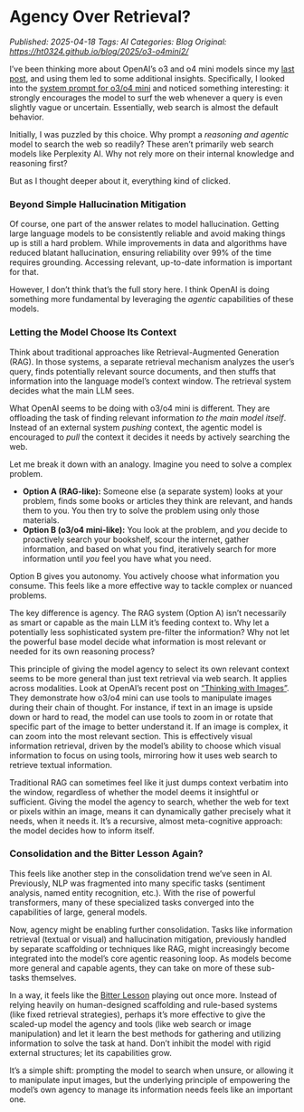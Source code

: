 # Agency Over Retrieval?
_Published: 2025-04-18_
_Tags: AI_
_Categories: Blog_
_Original: https://ht0324.github.io/blog/2025/o3-o4mini2/_

<p>I’ve been thinking more about OpenAI’s o3 and o4 mini models since my <a href="/blog/2025/o3-o4mini-product-path/">last post</a>, and using them led to some additional insights. Specifically, I looked into the <a href="https://x.com/elder_plinius/status/1912567149991776417">system prompt for o3/o4 mini</a> and noticed something interesting: it strongly encourages the model to surf the web whenever a query is even slightly vague or uncertain. Essentially, web search is almost the default behavior.</p>

<p>Initially, I was puzzled by this choice. Why prompt a <em>reasoning and agentic</em> model to search the web so readily? These aren’t primarily web search models like Perplexity AI. Why not rely more on their internal knowledge and reasoning first?</p>

<p>But as I thought deeper about it, everything kind of clicked.</p>

<h3 id="beyond-simple-hallucination-mitigation">Beyond Simple Hallucination Mitigation</h3>

<p>Of course, one part of the answer relates to model hallucination. Getting large language models to be consistently reliable and avoid making things up is still a hard problem. While improvements in data and algorithms have reduced blatant hallucination, ensuring reliability over 99% of the time requires grounding. Accessing relevant, up-to-date information is important for that.</p>

<p>However, I don’t think that’s the full story here. I think OpenAI is doing something more fundamental by leveraging the <em>agentic</em> capabilities of these models.</p>

<h3 id="letting-the-model-choose-its-context">Letting the Model Choose Its Context</h3>

<p>Think about traditional approaches like Retrieval-Augmented Generation (RAG). In those systems, a separate retrieval mechanism analyzes the user’s query, finds potentially relevant source documents, and then stuffs that information into the language model’s context window. The retrieval system decides what the main LLM sees.</p>

<p>What OpenAI seems to be doing with o3/o4 mini is different. They are offloading the task of finding relevant information <em>to the main model itself</em>. Instead of an external system <em>pushing</em> context, the agentic model is encouraged to <em>pull</em> the context it decides it needs by actively searching the web.</p>

<p>Let me break it down with an analogy. Imagine you need to solve a complex problem.</p>
<ul>
  <li><strong>Option A (RAG-like):</strong> Someone else (a separate system) looks at your problem, finds some books or articles they think are relevant, and hands them to you. You then try to solve the problem using only those materials.</li>
  <li><strong>Option B (o3/o4 mini-like):</strong> You look at the problem, and <em>you</em> decide to proactively search your bookshelf, scour the internet, gather information, and based on what you find, iteratively search for more information until <em>you</em> feel you have what you need.</li>
</ul>

<p>Option B gives you autonomy. You actively choose what information you consume. This feels like a more effective way to tackle complex or nuanced problems.</p>

<p>The key difference is agency. The RAG system (Option A) isn’t necessarily as smart or capable as the main LLM it’s feeding context to. Why let a potentially less sophisticated system pre-filter the information? Why not let the powerful base model decide what information is most relevant or needed for its own reasoning process?</p>

<p>This principle of giving the model agency to select its own relevant context seems to be more general than just text retrieval via web search. It applies across modalities. Look at OpenAI’s recent post on <a href="https://openai.com/index/thinking-with-images/">“Thinking with Images”</a>. They demonstrate how o3/o4 mini can use tools to manipulate images during their chain of thought. For instance, if text in an image is upside down or hard to read, the model can use tools to zoom in or rotate that specific part of the image to better understand it. If an image is complex, it can zoom into the most relevant section. This is effectively visual information retrieval, driven by the model’s ability to choose which visual information to focus on using tools, mirroring how it uses web search to retrieve textual information.</p>

<p>Traditional RAG can sometimes feel like it just dumps context verbatim into the window, regardless of whether the model deems it insightful or sufficient. Giving the model the agency to search, whether the web for text or pixels within an image, means it can dynamically gather precisely what it needs, when it needs it. It’s a recursive, almost meta-cognitive approach: the model decides how to inform itself.</p>

<h3 id="consolidation-and-the-bitter-lesson-again">Consolidation and the Bitter Lesson Again?</h3>

<p>This feels like another step in the consolidation trend we’ve seen in AI. Previously, NLP was fragmented into many specific tasks (sentiment analysis, named entity recognition, etc.). With the rise of powerful transformers, many of these specialized tasks converged into the capabilities of large, general models.</p>

<p>Now, agency might be enabling further consolidation. Tasks like information retrieval (textual or visual) and hallucination mitigation, previously handled by separate scaffolding or techniques like RAG, might increasingly become integrated into the model’s core agentic reasoning loop. As models become more general and capable agents, they can take on more of these sub-tasks themselves.</p>

<p>In a way, it feels like the <a href="https://www.cs.utexas.edu/~eunsol/courses/data/bitter_lesson.pdf">Bitter Lesson</a> playing out once more. Instead of relying heavily on human-designed scaffolding and rule-based systems (like fixed retrieval strategies), perhaps it’s more effective to give the scaled-up model the agency and tools (like web search or image manipulation) and let it learn the best methods for gathering and utilizing information to solve the task at hand. Don’t inhibit the model with rigid external structures; let its capabilities grow.</p>

<p>It’s a simple shift: prompting the model to search when unsure, or allowing it to manipulate input images, but the underlying principle of empowering the model’s own agency to manage its information needs feels like an important one.</p>
